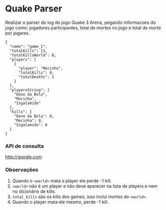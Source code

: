 # Quake Parser
  
  Realizar o parser do log do jogo Quake 3 Arena, pegando informacoes do jogo como: jogadores participantes, total de mortes no jogo e total de morte por jogares.
  ```
  {
    "name": "game_1",
    "totalKills": 11,
    "totalKillsWorld": 8,
    "players": [
      {
        "player": "Mocinha",
        "totalKills": 0,
        "totalDeaths": 1
      }
    ],
    "playersString": [
      "Dono da Bola",
      "Mocinha",
      "Isgalamido"
    ],
    "kills": {
      "Dono da Bola": 0,
      "Mocinha": 0,
      "Isgalamido": 0
    }
  }
  ```
  
  ### API de consulta
  http://google.com
  
  ### Observações

1. Quando o `<world>` mata o player ele perde -1 kill.
2. `<world>` não é um player e não deve aparecer na lista de players e nem no dicionário de kills.
3. `total_kills` são os kills dos games, isso inclui mortes do `<world>`.
4. Quando o player mata ele mesmo, perde -1 kill.
